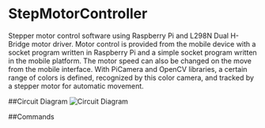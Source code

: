 # StepMotorController


Stepper motor control software using Raspberry Pi and L298N Dual H-Bridge motor driver. Motor control is provided from the mobile device with a socket program written in Raspberry Pi and a simple socket program written in the mobile platform. The motor speed can also be changed on the move from the mobile interface. With PiCamera and OpenCV libraries, a certain range of colors is defined, recognized by this color camera, and tracked by a stepper motor for automatic movement.

##Circuit Diagram
![Circuit Diagram](http://www.erdembilgicer.com/images/prj/fr7.png)

##Commands
